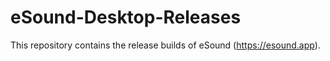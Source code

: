 # eSound-Desktop-Releases

This repository contains the release builds of eSound (https://esound.app).
